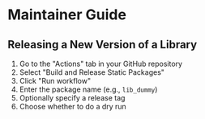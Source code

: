 # Maintainer Guide

## Releasing a New Version of a Library

1. Go to the "Actions" tab in your GitHub repository
2. Select "Build and Release Static Packages"
3. Click "Run workflow"
4. Enter the package name (e.g., `lib_dummy`)
5. Optionally specify a release tag
6. Choose whether to do a dry run
